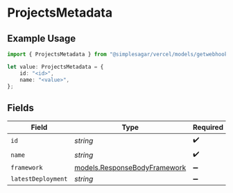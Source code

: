 # ProjectsMetadata

## Example Usage

```typescript
import { ProjectsMetadata } from "@simplesagar/vercel/models/getwebhooksop.js";

let value: ProjectsMetadata = {
    id: "<id>",
    name: "<value>",
};
```

## Fields

| Field                                                              | Type                                                               | Required                                                           | Description                                                        |
| ------------------------------------------------------------------ | ------------------------------------------------------------------ | ------------------------------------------------------------------ | ------------------------------------------------------------------ |
| `id`                                                               | *string*                                                           | :heavy_check_mark:                                                 | N/A                                                                |
| `name`                                                             | *string*                                                           | :heavy_check_mark:                                                 | N/A                                                                |
| `framework`                                                        | [models.ResponseBodyFramework](../models/responsebodyframework.md) | :heavy_minus_sign:                                                 | N/A                                                                |
| `latestDeployment`                                                 | *string*                                                           | :heavy_minus_sign:                                                 | N/A                                                                |